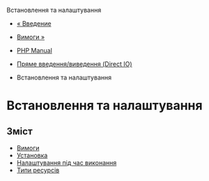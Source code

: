 Встановлення та налаштування

-   [« Введение](intro.dio.md)
    
-   [Вимоги »](dio.requirements.md)
    
-   [PHP Manual](index.md)
    
-   [Пряме введення/виведення (Direct IO)](book.dio.md)
    
-   Встановлення та налаштування
    

# Встановлення та налаштування

## Зміст

-   [Вимоги](dio.requirements.md)
-   [Установка](dio.installation.md)
-   [Налаштування під час виконання](dio.configuration.md)
-   [Типи ресурсів](dio.resources.md)